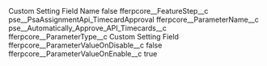 <?xml version="1.0" encoding="UTF-8"?>
<CustomMetadata xmlns="http://soap.sforce.com/2006/04/metadata" xmlns:xsi="http://www.w3.org/2001/XMLSchema-instance" xmlns:xsd="http://www.w3.org/2001/XMLSchema">
    <label>Custom Setting Field Name</label>
    <protected>false</protected>
    <values>
        <field>fferpcore__FeatureStep__c</field>
        <value xsi:type="xsd:string">pse__PsaAssignmentApi_TimecardApproval</value>
    </values>
    <values>
        <field>fferpcore__ParameterName__c</field>
        <value xsi:type="xsd:string">pse__Automatically_Approve_API_Timecards__c</value>
    </values>
    <values>
        <field>fferpcore__ParameterType__c</field>
        <value xsi:type="xsd:string">Custom Setting Field</value>
    </values>
    <values>
        <field>fferpcore__ParameterValueOnDisable__c</field>
        <value xsi:type="xsd:string">false</value>
    </values>
    <values>
        <field>fferpcore__ParameterValueOnEnable__c</field>
        <value xsi:type="xsd:string">true</value>
    </values>
</CustomMetadata>
